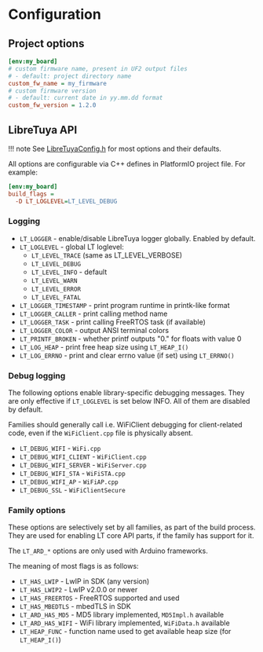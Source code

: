 # Configuration

## Project options

```ini
[env:my_board]
# custom firmware name, present in UF2 output files
# - default: project directory name
custom_fw_name = my_firmware
# custom firmware version
# - default: current date in yy.mm.dd format
custom_fw_version = 1.2.0
```

## LibreTuya API

!!! note
    See [LibreTuyaConfig.h](../ltapi/_libre_tuya_config_8h_source.md) for most options and their defaults.

All options are configurable via C++ defines in PlatformIO project file. For example:
```ini
[env:my_board]
build_flags =
  -D LT_LOGLEVEL=LT_LEVEL_DEBUG
```

### Logging

- `LT_LOGGER` - enable/disable LibreTuya logger globally. Enabled by default.
- `LT_LOGLEVEL` - global LT loglevel:
  - `LT_LEVEL_TRACE` (same as LT_LEVEL_VERBOSE)
  - `LT_LEVEL_DEBUG`
  - `LT_LEVEL_INFO` - default
  - `LT_LEVEL_WARN`
  - `LT_LEVEL_ERROR`
  - `LT_LEVEL_FATAL`
- `LT_LOGGER_TIMESTAMP` - print program runtime in printk-like format
- `LT_LOGGER_CALLER` - print calling method name
- `LT_LOGGER_TASK` - print calling FreeRTOS task (if available)
- `LT_LOGGER_COLOR` - output ANSI terminal colors
- `LT_PRINTF_BROKEN` - whether printf outputs "0." for floats with value 0
- `LT_LOG_HEAP` - print free heap size using `LT_HEAP_I()`
- `LT_LOG_ERRNO` - print and clear errno value (if set) using `LT_ERRNO()`

### Debug logging

The following options enable library-specific debugging messages. They are only effective if `LT_LOGLEVEL` is set below INFO. All of them are disabled by default.

Families should generally call i.e. WiFiClient debugging for client-related code, even if the `WiFiClient.cpp` file is physically absent.

- `LT_DEBUG_WIFI` - `WiFi.cpp`
- `LT_DEBUG_WIFI_CLIENT` - `WiFiClient.cpp`
- `LT_DEBUG_WIFI_SERVER` - `WiFiServer.cpp`
- `LT_DEBUG_WIFI_STA` - `WiFiSTA.cpp`
- `LT_DEBUG_WIFI_AP` - `WiFiAP.cpp`
- `LT_DEBUG_SSL` - `WiFiClientSecure`

### Family options

These options are selectively set by all families, as part of the build process. They are used for enabling LT core API parts, if the family has support for it.

The `LT_ARD_*` options are only used with Arduino frameworks.

The meaning of most flags is as follows:

- `LT_HAS_LWIP` - LwIP in SDK (any version)
- `LT_HAS_LWIP2` - LwIP v2.0.0 or newer
- `LT_HAS_FREERTOS` - FreeRTOS supported and used
- `LT_HAS_MBEDTLS` - mbedTLS in SDK
- `LT_ARD_HAS_MD5` - MD5 library implemented, `MD5Impl.h` available
- `LT_ARD_HAS_WIFI` - WiFi library implemented, `WiFiData.h` available
- `LT_HEAP_FUNC` - function name used to get available heap size (for `LT_HEAP_I()`)
